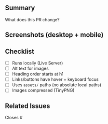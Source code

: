 ## Summary

What does this PR change?

## Screenshots (desktop + mobile)

<!-- Drag in images or GIFs -->

## Checklist

- [ ] Runs locally (Live Server)
- [ ] Alt text for images
- [ ] Heading order starts at h1
- [ ] Links/buttons have hover + keyboard focus
- [ ] Uses `assets/` paths (no absolute local paths)
- [ ] Images compressed (TinyPNG)

## Related Issues

Closes #<issue-number>
